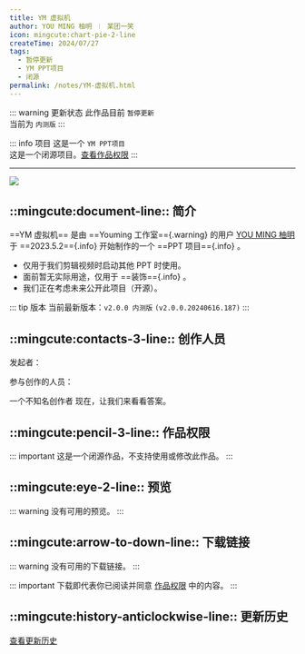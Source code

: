 ```yaml
---
title: YM 虚拟机
author: YOU MING 柚明 ︱ 某团一笑
icon: mingcute:chart-pie-2-line
createTime: 2024/07/27
tags:
  - 暂停更新
  - YM PPT项目
  - 闭源
permalink: /notes/YM-虚拟机.html
---
```


::: warning 更新状态
此作品目前 `暂停更新`  
当前为 `内测版`
:::

::: info 项目
这是一个 `YM PPT项目`  
这是一个闭源项目。[查看作品权限](#作品权限)
:::

---

![](https://ri.youming.v6.army/xnj.png)

## ::mingcute:document-line:: 简介

==YM 虚拟机== 是由 ==Youming 工作室=={.warning} 的用户 [YOU MING 柚明](/notes/更多/工作室.html#you-ming-柚明) 于 ==2023.5.2=={.info} 开始制作的一个 ==PPT 项目=={.info} 。

- 仅用于我们剪辑视频时启动其他 PPT 时使用。
- 面前暂无实际用途，仅用于 ==装饰=={.info} 。
- 我们正在考虑未来公开此项目（开源）。

::: tip 版本
当前最新版本：`v2.0.0 内测版` `(v2.0.0.20240616.187)`
:::

## ::mingcute:contacts-3-line:: 创作人员

发起者：<Badge text="YOU MING 柚明" type="warning" />

参与创作的人员：<Badge text="某团一笑" type="info" />

<LinkCard title="YOU MING 柚明" icon="https://ri.youming.v6.army/ym-ys.png" href="/notes/更多/工作室.html#you-ming-柚明">
    一个不知名创作者
</LinkCard>

<LinkCard title="某团一笑" icon="https://ri.youming.v6.army/tx-2-ys.png" href="/notes/更多/工作室.html#某团一笑">
    现在，让我们来看看答案。
</LinkCard>

## ::mingcute:pencil-3-line:: 作品权限

::: important 这是一个闭源作品，不支持使用或修改此作品。
:::

## ::mingcute:eye-2-line:: 预览

::: warning 没有可用的预览。
:::

## ::mingcute:arrow-to-down-line:: 下载链接

::: warning 没有可用的下载链接。
:::

::: important 下载即代表你已阅读并同意 [作品权限](#作品权限) 中的内容。
:::

## ::mingcute:history-anticlockwise-line:: 更新历史

[查看更新历史](/notes/更新历史/YM-虚拟机.html)

